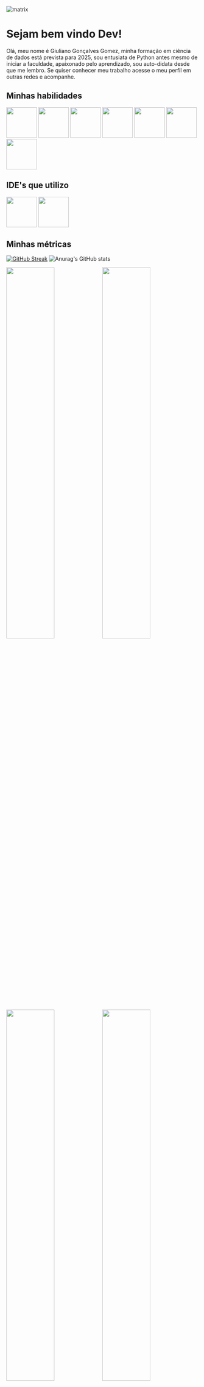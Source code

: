 ![matrix](https://user-images.githubusercontent.com/91923874/172278665-90978115-8d4d-4bbd-908d-8d50d463107e.png)
<h1>Sejam bem vindo Dev!</h1>
<p>Olá, meu nome é Giuliano Gonçalves Gomez, minha formação em ciência de dados está prevista para 2025, sou entusiata de Python antes mesmo de iniciar a faculdade, apaixonado pelo aprendizado, sou auto-didata desde que me lembro. Se quiser conhecer meu trabalho acesse o meu perfil em outras redes e acompanhe.</p>
<h2>Minhas habilidades</h2>
<div>
  <img src="https://cdn.jsdelivr.net/gh/devicons/devicon/icons/python/python-original-wordmark.svg" height='80' width='80'/> 
  <img src="https://cdn.jsdelivr.net/gh/devicons/devicon/icons/qt/qt-original.svg" height='80' width='80'/> 
  <img src="https://cdn.jsdelivr.net/gh/devicons/devicon/icons/wordpress/wordpress-original.svg" height='80' width='80'/>
  <img src="https://cdn.jsdelivr.net/gh/devicons/devicon/icons/html5/html5-original-wordmark.svg" height='80' width='80'/>
  <img src="https://cdn.jsdelivr.net/gh/devicons/devicon/icons/css3/css3-original-wordmark.svg" height='80' width='80'/>
  <img src="https://cdn.jsdelivr.net/gh/devicons/devicon/icons/javascript/javascript-original.svg" height='80' width='80'/>
  <img src="https://cdn.jsdelivr.net/gh/devicons/devicon/icons/bootstrap/bootstrap-original-wordmark.svg" height='80' width='80'/>
</div>
<h2>IDE's que utilizo</h2>
<div>
  <img src="https://cdn.jsdelivr.net/gh/devicons/devicon/icons/vscode/vscode-original.svg" height='80' width='80'/>
  <img src="https://cdn.jsdelivr.net/gh/devicons/devicon/icons/pycharm/pycharm-original-wordmark.svg" height='80' width='80'/>
</div>
<h2>Minhas métricas</h2>
<div>
  
[![GitHub Streak](http://github-readme-streak-stats.herokuapp.com?user=major-menphis&theme=merko&hide_border=true&date_format=n%2Fj%5B%2FY%5D&locale=pt-br&fire=DD2727&ring=3DF82E&currStreakNum=3DF82E&sideLabels=3DF82E&stroke=3DF82E&sideNums=3DF82E&currStreakLabel=3DF82E)](https://git.io/streak-stats)
 ![Anurag's GitHub stats](https://github-readme-stats.vercel.app/api?username=major-menphis&show_icons=true&hide_border=true&theme=merko)
</div>
<div>
  <img src="https://wakatime.com/share/@80969d42-1761-48ee-940b-0b1bcabf0f9d/167356a8-188a-4c9f-976f-a6b5f5075c5f.svg" width='50%'><img src="https://wakatime.com/share/@80969d42-1761-48ee-940b-0b1bcabf0f9d/016a1fa8-7930-45c9-9f92-9f9d641ddd51.svg" width='50%'>
</div>
<div>
  <img src="https://wakatime.com/share/@80969d42-1761-48ee-940b-0b1bcabf0f9d/223e620b-03ec-4c18-93d6-1cc6338e3231.svg" width='50%'><img src="https://wakatime.com/share/@80969d42-1761-48ee-940b-0b1bcabf0f9d/9511f224-1f0f-4dc8-9043-384f38dcae73.svg" width='50%'>
</div>
<h2>Minhas redes e contatos</h2>
<div>
<a href="https://www.codewars.com/users/major-menphis" target="_blank"><img src="https://img.shields.io/badge/Codewars-B1361E?style=for-the-badge&logo=codewars&logoColor=grey" target="_blank"></a>
<a href = "mailto:ssmenphis@hotmail.com"><img src="https://img.shields.io/badge/Microsoft_Outlook-0078D4?style=for-the-badge&logo=microsoft-outlook&logoColor=white" target="_blank"></a>
<a href="https://www.linkedin.com/in/giuliano-gomez-726a11240" target="_blank"><img src="https://img.shields.io/badge/linkedin-%230077B5.svg?style=for-the-badge&logo=linkedin&logoColor=white" target="_blank"></a>   
</div>
<h3>Agradecimentos</h3>
<p>Muito obrigado por sua visita, voce é o visitante número:
  
![Visitor Count](https://profile-counter.glitch.me/major-menphis/count.svg)
  
Gostaria de contar com você para juntos mudarmos o futuro da tecnologia! Abraço!
</p>

